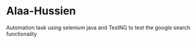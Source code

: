 # Alaa-Hussien
Automation task using selenium java and TestNG to test the google search functionality 
